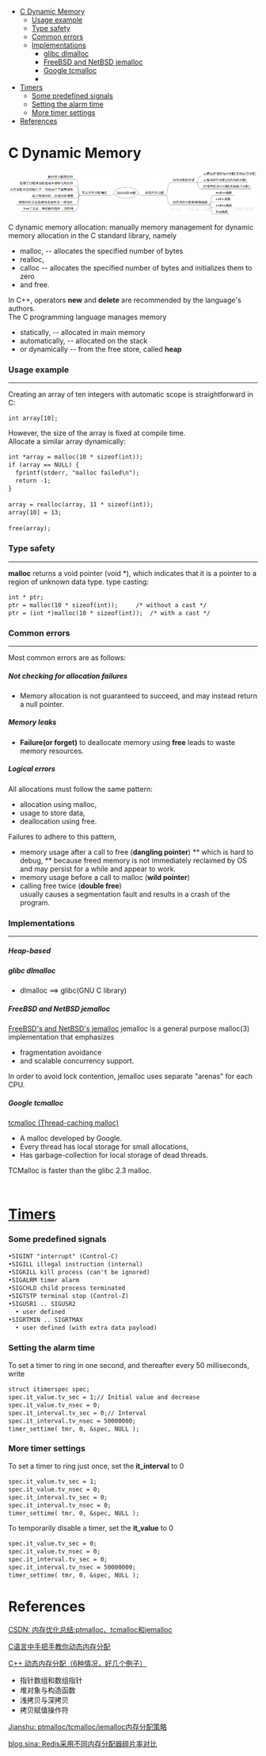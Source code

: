 - [C Dynamic Memory](#c-dynamic-memory)
  - [Usage example](#usage-example)
  - [Type safety](#type_safety)
  - [Common errors](#common_errors)
  - [Implementations](#implementations)
    - [glibc dlmalloc](#glibc-dlmalloc)
    - [FreeBSD and NetBSD jemalloc](#freebsd-and-netbsd-jemalloc)
    - [Google tcmalloc](#google-tcmalloc)
    - [](#)
- [Timers](#timers)
  - [Some predefined signals](#some-predefined-signals)
  - [Setting the alarm time](#setting-the-alarm-time)
  - [More timer settings](#more-timer-settings)
- [References](#references)
  
# C Dynamic Memory
![memory_allocation_errors](../images/2018/memory_allocation_errors.png)

C dynamic memory allocation: manually memory management for dynamic memory allocation in the C standard library, namely 
* malloc, -- allocates the specified number of bytes
* realloc, 
* calloc -- allocates the specified number of bytes and initializes them to zero
* and free.<br/>

In C++, operators __new__ and __delete__ are recommended by the language's authors.<br/>
The C programming language manages memory
* statically, -- allocated in main memory
* automatically, -- allocated on the stack
* or dynamically -- from the free store, called __heap__ <br/>

### Usage example
___
Creating an array of ten integers with automatic scope is straightforward in C:
```
int array[10];
```
However, the size of the array is fixed at compile time. <br/>
Allocate a similar array dynamically:
```
int *array = malloc(10 * sizeof(int));
if (array == NULL) {
  fprintf(stderr, "malloc failed\n");
  return -1;
}

array = realloc(array, 11 * sizeof(int));
array[10] = 13;

free(array);
```

### Type safety
---
__malloc__ returns a void pointer (void \*), which indicates that it is a pointer to a region of unknown data type. 
type casting:
```
int * ptr;
ptr = malloc(10 * sizeof(int));		/* without a cast */
ptr = (int *)malloc(10 * sizeof(int));	/* with a cast */
```
### Common errors
---
Most common errors are as follows:
##### Not checking for allocation failures
* Memory allocation is not guaranteed to succeed, and may instead return a null pointer.
##### Memory leaks
* __Failure(or forget)__ to deallocate memory using __free__ leads to waste memory resources.
##### Logical errors
All allocations must follow the same pattern:
* allocation using malloc,
* usage to store data,
* deallocation using free.

Failures to adhere to this pattern,
* memory usage after a call to free (__dangling pointer__)
** which is hard to debug,
** because freed memory is not immediately reclaimed by OS and may persist for a while and appear to work.
* memory usage before a call to malloc (__wild pointer__)
* calling free twice (__double free__) <br>
usually causes a segmentation fault and results in a crash of the program.

### Implementations
---
##### Heap-based
##### glibc dlmalloc
* dlmalloc ==> glibc(GNU C library)

##### FreeBSD and NetBSD jemalloc
[FreeBSD's and NetBSD's jemalloc](http://jemalloc.net/)
jemalloc is a general purpose malloc(3) implementation that emphasizes 
* fragmentation avoidance 
* and scalable concurrency support.

In order to avoid lock contention, jemalloc uses separate "arenas" for each CPU.

##### Google tcmalloc
[tcmalloc (Thread-caching malloc)](http://goog-perftools.sourceforge.net/doc/tcmalloc.html)
* A malloc developed by Google.
* Every thread has local storage for small allocations,
* Has garbage-collection for local storage of dead threads.

TCMalloc is faster than the glibc 2.3 malloc.

##### 

```
```

# [Timers](http://www.sm.luth.se/csee/courses/d0003e/lectures/lecture13.pdf)
### Some predefined signals
```
•SIGINT "interrupt" (Control-C)
•SIGILL illegal instruction (internal)
•SIGKILL kill process (can't be ignored)
•SIGALRM timer alarm
•SIGCHLD child process terminated
•SIGTSTP terminal stop (Control-Z)
•SIGUSR1 .. SIGUSR2
  • user defined
•SIGRTMIN .. SIGRTMAX
  • user defined (with extra data payload)
```

### Setting the alarm time
To set a timer to ring in one second, and thereafter every 50 milliseconds, write
```
struct itimerspec spec;
spec.it_value.tv_sec = 1;// Initial value and decrease
spec.it_value.tv_nsec = 0;
spec.it_interval.tv_sec = 0;// Interval
spec.it_interval.tv_nsec = 50000000;
timer_settime( tmr, 0, &spec, NULL );
```

### More timer settings

To set a timer to ring just once, set the __it_interval__ to 0
```
spec.it_value.tv_sec = 1;
spec.it_value.tv_nsec = 0;
spec.it_interval.tv_sec = 0;
spec.it_interval.tv_nsec = 0;
timer_settime( tmr, 0, &spec, NULL );
```
To temporarily disable a timer, set the __it_value__ to 0
```
spec.it_value.tv_sec = 0;
spec.it_value.tv_nsec = 0;
spec.it_interval.tv_sec = 0;
spec.it_interval.tv_nsec = 50000000;
timer_settime( tmr, 0, &spec, NULL );
```

# References
[CSDN: 内存优化总结:ptmalloc、tcmalloc和jemalloc](https://blog.csdn.net/junlon2006/article/details/77854898)<br/>

[C语言中手把手教你动态内存分配](https://blog.csdn.net/qq_29924041/article/details/54897204)<br/>

[C++ 动态内存分配（6种情况，好几个例子）](https://www.cnblogs.com/findumars/p/5272691.html)<br/>
* 指针数组和数组指针
* 堆对象与构造函数
* 浅拷贝与深拷贝
* 拷贝赋值操作符

[Jianshu: ptmalloc/tcmalloc/jemalloc内存分配策略](https://www.jianshu.com/p/91d2956f22c1)<br/>

[blog.sina: Redis采用不同内存分配器碎片率对比](http://blog.sina.com.cn/s/blog_6f5b220601012x3x.html)<br/>
[]()<br/>
